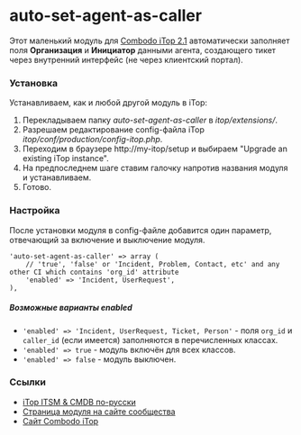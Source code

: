 auto-set-agent-as-caller
==============================
Этот маленький модуль для [Combodo iTop 2.1](http://combodo.com/itop) автоматически заполняет поля **Организация** и **Инициатор** данными агента, создающего тикет через внутренний интерфейс (не через клиентский портал).

### Установка
Устанавливаем, как и любой другой модуль в iTop:
 1. Перекладываем папку *auto-set-agent-as-caller* в *itop/extensions/*.
 2. Разрешаем редактирование config-файла iTop *itop/conf/production/config-itop.php*.
 3. Переходим в браузере http://my-itop/setup и выбираем "Upgrade an existing iTop instance".
 4. На предпоследнем шаге ставим галочку напротив названия модуля и устанавливаем.
 5. Готово.

### Настройка
После установки модуля в config-файле добавится один параметр, отвечающий за включение и выключение модуля.

```
'auto-set-agent-as-caller' => array (
    // 'true', 'false' or 'Incident, Problem, Contact, etc' and any other CI which contains 'org_id' attribute
    'enabled' => 'Incident, UserRequest',
),
```
##### Возможные варианты *enabled*

 - `'enabled' => 'Incident, UserRequest, Ticket, Person'` - поля `org_id` и `caller_id` (если имеется) заполняются в перечисленных классах.
 - `'enabled' => true` - модуль включён для всех классов.
 - `'enabled' => false` - модуль выключен.

### Ссылки
- [iTop ITSM & CMDB по-русски](http://community.itop-itsm.ru)
- [Страница модуля на сайте сообщества](http://community.itop-itsm.ru/t/avtozapolnenie-polej-organizacziya-i-inicziator-pri-sozdanii-tiketa/177)
- [Сайт Combodo iTop](http://www.combodo.com/itop)
